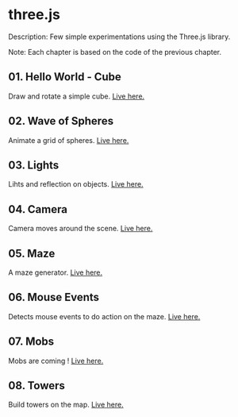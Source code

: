 # three.js

Description: Few simple experimentations using the Three.js library.

Note: Each chapter is based on the code of the previous chapter.

## 01. Hello World - Cube

Draw and rotate a simple cube.
[Live here.](https://dorianbayart.github.io/three.js/hello-world-cube/)

## 02. Wave of Spheres

Animate a grid of spheres.
[Live here.](https://dorianbayart.github.io/three.js/wave-of-spheres/)

## 03. Lights

Lihts and reflection on objects.
[Live here.](https://dorianbayart.github.io/three.js/lights/)

## 04. Camera

Camera moves around the scene.
[Live here.](https://dorianbayart.github.io/three.js/camera/)

## 05. Maze

A maze generator.
[Live here.](https://dorianbayart.github.io/three.js/maze/)

## 06. Mouse Events

Detects mouse events to do action on the maze.
[Live here.](https://dorianbayart.github.io/three.js/mouse-events/)

## 07. Mobs

Mobs are coming !
[Live here.](https://dorianbayart.github.io/three.js/mobs/)

## 08. Towers

Build towers on the map.
[Live here.](https://dorianbayart.github.io/three.js/towers/)
